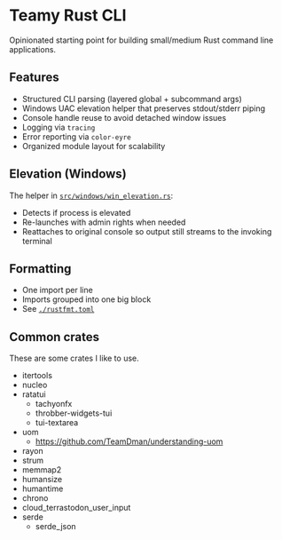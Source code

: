 # Teamy Rust CLI

Opinionated starting point for building small/medium Rust command line applications.

## Features

- Structured CLI parsing (layered global + subcommand args)
- Windows UAC elevation helper that preserves stdout/stderr piping
- Console handle reuse to avoid detached window issues
- Logging via `tracing`
- Error reporting via `color-eyre`
- Organized module layout for scalability

## Elevation (Windows)

The helper in [`src/windows/win_elevation.rs`](./src/windows/win_elevation.rs):
- Detects if process is elevated
- Re-launches with admin rights when needed
- Reattaches to original console so output still streams to the invoking terminal

## Formatting

- One import per line
- Imports grouped into one big block
- See [`./rustfmt.toml`](./rustfmt.toml)

## Common crates

These are some crates I like to use.

- itertools
- nucleo
- ratatui
    - tachyonfx
    - throbber-widgets-tui
    - tui-textarea
- uom
    - https://github.com/TeamDman/understanding-uom
- rayon
- strum
- memmap2
- humansize
- humantime
- chrono
- cloud_terrastodon_user_input
- serde
    - serde_json